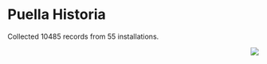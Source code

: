 # Puella Historia

Collected 10485 records from 55 installations.

<p align="right"><img src="https://xn--80aalyho.xn--p1ai/magireco/NAgitan/img/kagome.png" /></p>
